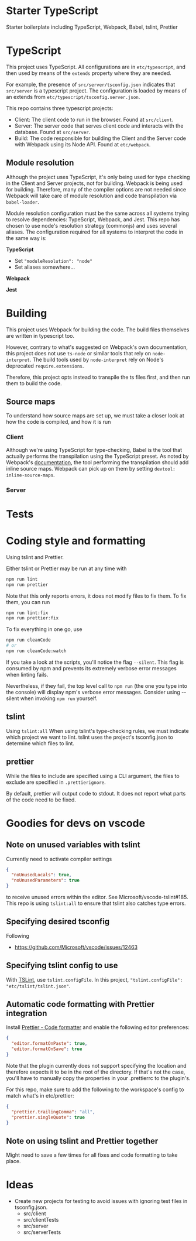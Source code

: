 # Starter TypeScript

Starter boilerplate including TypeScript, Webpack, Babel, tslint, Prettier

# TypeScript

This project uses TypeScript. All configurations are in `etc/typescript`, and then used by means of the `extends` property where they are needed.

For example, the presence of `src/server/tsconfig.json` indicates that `src/server` is a typescript project. The configuration is loaded by means of an extends from `etc/typescript/tsconfig.server.json`.

This repo contains three typescript projects:

* Client: The client code to run in the browser. Found at `src/client`.
* Server: The server code that serves client code and interacts with the database. Found at `src/server`.
* Build: The code responsible for building the Client and the Server code with Webpack using its Node API. Found at `etc/webpack`.

## Module resolution

Although the project uses TypeScript, it's only being used for type checking in the Client and Server projects, not for building. Webpack is being used for building. Therefore, many of the compiler options are not needed since Webpack will take care of module resolution and code transpilation via `babel-loader`.

Module resolution configuration must be the same across all systems trying to resolve dependencies: TypeScript, Webpack, and Jest. This repo has chosen to use node's resolution strategy (commonjs) and uses several aliases. The configuration required for all systems to interpret the code in the same way is:

**TypeScript**

* Set `"moduleResolution": "node"`
* Set aliases somewhere...

**Webpack**

**Jest**

# Building

This project uses Webpack for building the code. The build files themselves are written in typescript too.

However, contrary to what's suggested on Webpack's own documentation, this project does not use `ts-node` or similar tools that rely on `node-interpret`. The build tools used by `node-interpret` rely on Node's deprecated `require.extensions`.

Therefore, this project opts instead to transpile the ts files first, and then run them to build the code.

## Source maps

To understand how source maps are set up, we must take a closer look at how the code is compiled, and how it is run

### Client

Although we're using TypeScript for type-checking, Babel is the tool that actually performs the transpilation using the TypeScript preset. As noted by Webpack's [documentation](https://webpack.js.org/guides/typescript/#source-maps), the tool performing the transpilation should add inline source maps. Webpack can pick up on them by setting `devtool: inline-source-maps`.

### Server

# Tests

# Coding style and formatting

Using tslint and Prettier.

Either tslint or Prettier may be run at any time with

```sh
npm run lint
npm run prettier
```

Note that this only reports errors, it does not modify files to fix them. To fix them, you can run

```sh
npm run lint:fix
npm run prettier:fix
```

To fix everything in one go, use

```sh
npm run cleanCode
# or
npm run cleanCode:watch
```

If you take a look at the scripts, you'll notice the flag `--silent`. This flag is consumed by npm and prevents its extremely verbose error messages when linting fails.

Nevertheless, if they fail, the top level call to `npm run` (the one you type into the console) will display npm's verbose error messages. Consider using --silent when invoking `npm run` yourself.

## tslint

Using `tslint:all` When using tslint's type-checking rules, we must indicate which project we want to lint. tslint uses the project's tsconfig.json to determine which files to lint.

## prettier

While the files to include are specified using a CLI argument, the files to exclude are specified in `.prettierignore`.

By default, prettier will output code to stdout. It does not report what parts of the code need to be fixed.

# Goodies for devs on vscode

## Note on unused variables with tslint

Currently need to activate compiler settings

```json
{
  "noUnusedLocals": true,
  "noUnusedParameters": true
}
```

to receive unused errors within the editor. See Microsoft/vscode-tslint#185. This repo is using `tslint:all` to ensure that tslint also catches type errors.

## Specifying desired tsconfig

Following

* https://github.com/Microsoft/vscode/issues/12463

## Specifying tslint config to use

With [TSLint](https://marketplace.visualstudio.com/items?itemName=eg2.tslint), use `tslint.configFile`. In this project, `"tslint.configFile": "etc/tslint/tslint.json"`.

## Automatic code formatting with Prettier integration

Install [Prettier - Code formatter](https://marketplace.visualstudio.com/items?itemName=esbenp.prettier-vscode) and enable the following editor preferences:

```json
{
  "editor.formatOnPaste": true,
  "editor.formatOnSave": true
}
```

Note that the plugin currently does not support specifying the location and therefore expects it to be in the root of the directory. If that's not the case, you'll have to manually copy the properties in your .prettierrc to the plugin's.

For this repo, make sure to add the following to the workspace's config to match what's in etc/prettier:

```json
{
  "prettier.trailingComma": "all",
  "prettier.singleQuote": true
}
```

## Note on using tslint and Prettier together

Might need to save a few times for all fixes and code formatting to take place.

# Ideas

* Create new projects for testing to avoid issues with ignoring test files in tsconfig.json.
  * src/client
  * src/clientTests
  * src/server
  * src/serverTests
